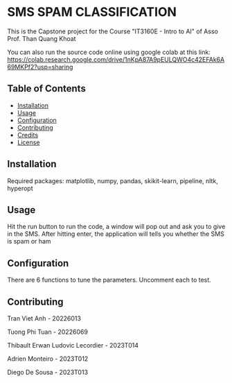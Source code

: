 # SMS SPAM CLASSIFICATION

This is the Capstone project for the Course "IT3160E - Intro to AI" of Asso Prof. Than Quang Khoat

You can also run the source code online using google colab at this link: https://colab.research.google.com/drive/1nKpA87A9pEULQWO4c42EFAk6A69MKPf2?usp=sharing

## Table of Contents
- [Installation](#installation)
- [Usage](#usage)
- [Configuration](#configuration)
- [Contributing](#contributing)
- [Credits](#credits)
- [License](#license)

## Installation

Required packages: matplotlib, numpy, pandas, skikit-learn, pipeline, nltk, hyperopt

## Usage

Hit the run button to run the code, a window will pop out and ask you to give in the SMS. After hitting enter, the application will tells you whether the SMS is spam or ham

## Configuration

There are 6 functions to tune the parameters. Uncomment each to test.

## Contributing

Tran Viet Anh - 20226013

Tuong Phi Tuan - 20226069

Thibault Erwan Ludovic Lecordier - 2023T014

Adrien Monteiro - 2023T012

Diego De Sousa - 2023T013
